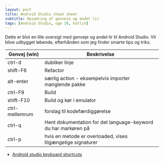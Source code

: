 ```yaml
---
layout: post
title: Android Studio cheat sheet
subtitle: Opsamling af genveje og andet lir
tags: [Android Studio, uge 10, kotlin]
---
```


Dette er blot en lille oversigt med genveje og andet lir til Android Studio. Vil blive udbygget løbende, efterhånden som jeg finder smarte tips og triks.

| Genvej (win) | Beskrivelse |
|---|---|
| ctrl-d | dubliker linje |
| shift-F6 | Refactor |
| alt-enter | særlig action - eksempelvis importer manglende pakke |
| ctrl-F9 | Build |
| shift-F10 | Build og kør i emulator |
| ctrl-mellemrum | forslag til kodefærdiggørelse |
| ctrl-q | Hent dokumentation for det language-keyword du har markøren på |
| ctrl-p | hvis en metode er overloaded, vises tilgængelige signaturer |


- [Android studio keyboard shortcuts](https://developer.android.com/studio/intro/keyboard-shortcuts)

